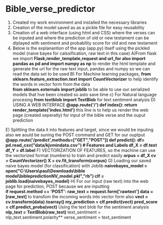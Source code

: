 # Bible_verse_predictor
1) Created my work environment and installed the necessary libraries 
2) Creation of the model saved as as a pickle file for easy reusability
3) Creation of a web interface (using html and CSS) where the verses can be inputed and where the prediction of old or new testament can be diplayed with sentiment and probability score for old and new testament 
4) Below is the explanantion of the app (app.py) itself using the pickled model (naive bayes for calssification, raw text in this case) 
A)From flask we import **Flask,render_template,request and url_for
 also import pandas as pd  and import numpy as np** to render the html template and generate the url for the raw text input, pandas and numpy so we can read the data set to be used 
B) For Machine learning packages,
**from sklearn.feature_extraction.text import CountVectorizer** to help identify the words in vector form from the data   
**from sklearn.externals import joblib** to be able to use our serialized models that hve been created so asto save time
c) For Natural language procesing 
**from textblob import TextBlob** for text sentiment analysis
D) USING A WEB INTERFACE 
**@app.route('/')
def index():
	return render_template('index.html')** this line is to help us render the web page (created seperatly) for input of the bible verse and the ouput prediction 
 
 E)  Splitting the data it into features and target, since we would be inputing also we aould be suning the POST command and GET for our ouptput  
**@app.route('/predict',methods=["GET","POST"])
def predict():
	df= pd.read_csv("data/kjvmindata.csv")
	# Features and Labels
	df_X = df.text
	df_Y = df.label**
F) VECTORIZATION OF FEATURES, so the machine can use the vectorized format (numbers) to train and predict easily
**orpus = df_X
	cv = CountVectorizer()
	X = cv.fit_transform(corpus)** 
G) Loading our saved naive bayes model (for classification) with Joblib 
**naivebayes_model = open("C:\Users\paul\Downloads\bible model\biblepredictionNV_model.pkl","rb")
	clf = joblib.load(naivebayes_model)**
H) For our input (raw text)  into the web page for prediction, POST because we are inputting  
**if request.method == 'POST':
		raw_text = request.form['rawtext']
		data = [raw_text]** 
		to transfom the incoming words into vector form also 
		**vect = cv.transform(data).toarray()
		my_prediction = clf.predict(vect)** 
		**pred_score = clf.predict_proba(vect)**
		Using the text blob for the sentiment analysis  
		**nlp_text = TextBlob(raw_text)**
		text_sentiment = nlp_text.sentiment.polarity** 
		verse_sentiment = text_sentiment
